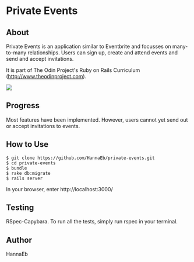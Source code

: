 # Private Events

## About

Private Events is an application similar to Eventbrite and focusses on many-to-many relationships. Users can sign up, create and attend events and send and accept invitations.

It is part of The Odin Project's Ruby on Rails Curriculum (http://www.theodinproject.com).

![](screen_shot.png)


## Progress

Most features have been implemented. However, users cannot yet send out or accept invitations to events.


## How to Use

```
$ git clone https://github.com/HannaEb/private-events.git
$ cd private-events
$ bundle
$ rake db:migrate
$ rails server
```
In your browser, enter http://localhost:3000/


## Testing

RSpec-Capybara. To run all the tests, simply run rspec in your terminal.


## Author

HannaEb
